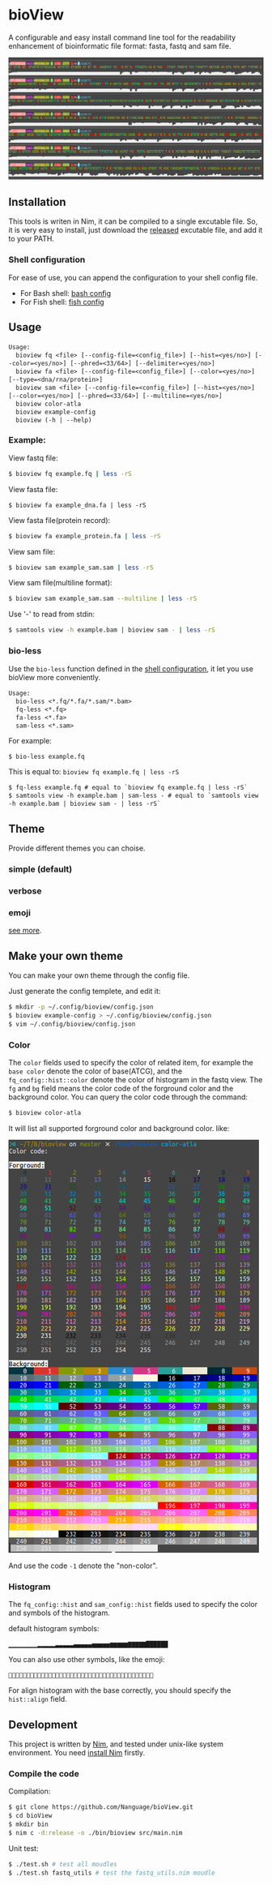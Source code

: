 # bioView

A configurable and easy install command line tool for the readability enhancement of bioinformatic file format: fasta, fastq and sam file.

![title](./example/imgs/title.png)

## Installation

This tools is writen in Nim, it can be compiled to a single excutable file.
So, it is very easy to install, just download the [released](https://github.com/Nanguage/bioView/releases) excutable file, and add it to your PATH.

### Shell configuration

For ease of use, you can append the configuration to your shell config file.

* For Bash shell: [bash config](./shell_config/bash_config.bash)
* For Fish shell: [fish config](./shell_config/fish_config.fish)

## Usage

```
Usage:
  bioview fq <file> [--config-file=<config_file>] [--hist=<yes/no>] [--color=<yes/no>] [--phred=<33/64>] [--delimiter=<yes/no>]
  bioview fa <file> [--config-file=<config_file>] [--color=<yes/no>] [--type=<dna/rna/protein>]
  bioview sam <file> [--config-file=<config_file>] [--hist=<yes/no>] [--color=<yes/no>] [--phred=<33/64>] [--multiline=<yes/no>]
  bioview color-atla
  bioview example-config
  bioview (-h | --help)
```

### Example:

View fastq file:

``` bash
$ bioview fq example.fq | less -rS
```

View fasta file:

``` base
$ bioview fa example_dna.fa | less -rS
```

View fasta file(protein record):

``` bash
$ bioview fa example_protein.fa | less -rS
```

View sam file:

``` bash
$ bioview sam example_sam.sam | less -rS
```

View sam file(multiline format):

``` bash
$ bioview sam example_sam.sam --multiline | less -rS
```

Use '-' to read from stdin:

``` bash
$ samtools view -h example.bam | bioview sam - | less -rS
```

### bio-less

Use the `bio-less` function defined in the [shell configuration](./shell_config/bash_config.bash), it let you use bioView more conveniently.

```
Usage:
  bio-less <*.fq/*.fa/*.sam/*.bam>
  fq-less <*.fq>
  fa-less <*.fa>
  sam-less <*.sam>
```

For example:

``` bash
$ bio-less example.fq
```

This is equal to: `bioview fq example.fq | less -rS`

```
$ fq-less example.fq # equal to `bioview fq example.fq | less -rS`
$ samtools view -h example.bam | sam-less - # equal to `samtools view -h example.bam | bioview sam - | less -rS`
```

## Theme

Provide different themes you can choise.

### simple (default)

### verbose

### emoji

[see more](./theme/README.md).

## Make your own theme

You can make your own theme through the config file.

Just generate the config templete, and edit it:

``` bash
$ mkdir -p ~/.config/bioview/config.json
$ bioview example-config > ~/.config/bioview/config.json
$ vim ~/.config/bioview/config.json
```

### Color

The `color` fields used to specify the color of related item, for example the `base color` denote the color of base(ATCG),
and the `fq_config::hist::color` denote the color of histogram in the fastq view. The `fg` and `bg` field means the color
code of the forground color and the background color. You can query the color code through the command:

``` bash
$ bioview color-atla
```

It will list all supported forground color and background color. like:

![color-atla](./example/imgs/color_atla.png)

And use the code `-1` denote the "non-color".

### Histogram

The `fq_config::hist` and `sam_config::hist` fields used to specify the color and symbols of the histogram.

default histogram symbols:
```
▁▁▁▁▁▁▁▁▂▂▂▂▂▃▃▃▃▃▄▄▄▄▄▅▅▅▅▅▆▆▆▆▆▇▇▇▇▇██████
```

You can also use other symbols, like the emoji:
```
👿👿👿👿👿😫😫😫😫😫🙁🙁🙁🙁🙁😣😣😣😣😣🙃🙃🙃🙃🙃😑😑😑😑😑🙂🙂🙂🙂🙂😃😃😃😃😃
```

For align histogram with the base correctly, you should specify the `hist::align` field.

## Development

This project is written by [Nim](https://nim-lang.org/), and tested under unix-like system environment. 
You need [install Nim](https://nim-lang.org/install.html) firstly.

### Compile the code

Compilation:

``` bash
$ git clone https://github.com/Nanguage/bioView.git
$ cd bioView
$ mkdir bin
$ nim c -d:release -o ./bin/bioview src/main.nim
```

Unit test:

``` bash
$ ./test.sh # test all moudles
$ ./test.sh fastq_utils # test the fastq_utils.nim moudle
```
